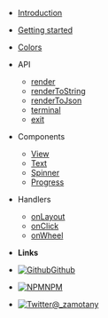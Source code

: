 - [Introduction](introduction)
- [Getting started](getting-started)
- [Colors](colors)

- API

  - [render](api/render)
  - [renderToString](api/render-to-string)
  - [renderToJson](api/render-to-json)
  - [terminal](api/terminal)
  - [exit](api/exit)

- Components

  - [View](components/view)
  - [Text](components/text)
  - [Spinner](components/spinner)
  - [Progress](components/progress)

- Handlers

  - [onLayout](handlers/on-layout)
  - [onClick](handlers/on-click)
  - [onWheel](handlers/on-wheel)

- **Links**
- [![Github](https://icongram.jgog.in/simple/github.svg?color=808080&size=16)Github](https://github.com/zamotany/react-slate)
- [![NPM](https://icongram.jgog.in/simple/npm.svg?colored&size=16)NPM](https://www.npmjs.com/package/@react-slate/core)
- [![Twitter](https://icongram.jgog.in/simple/twitter.svg?colored&size=16)@\_zamotany](http://twitter.com/_zamotany)
